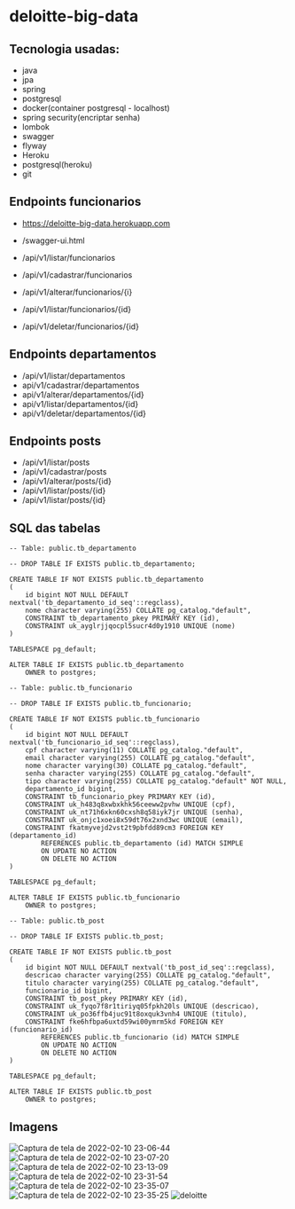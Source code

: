 # deloitte-big-data
## Tecnologia usadas:
- java
- jpa
- spring
- postgresql
- docker(container postgresql - localhost)
- spring security(encriptar senha)
- lombok
- swagger
- flyway
- Heroku
- postgresql(heroku)
- git

## Endpoints funcionarios
- https://deloitte-big-data.herokuapp.com

- /swagger-ui.html
- /api/v1/listar/funcionarios
- /api/v1/cadastrar/funcionarios
- /api/v1/alterar/funcionarios/{i}
- /api/v1/listar/funcionarios/{id}
- /api/v1/deletar/funcionarios/{id}

## Endpoints departamentos

- /api/v1/listar/departamentos
- api/v1/cadastrar/departamentos
- api/v1/alterar/departamentos/{id}
- api/v1/listar/departamentos/{id}
- api/v1/deletar/departamentos/{id}

## Endpoints posts

- /api/v1/listar/posts
- /api/v1/cadastrar/posts
- /api/v1/alterar/posts/{id}
- /api/v1/listar/posts/{id}
- /api/v1/listar/posts/{id}

## SQL das tabelas
```
-- Table: public.tb_departamento

-- DROP TABLE IF EXISTS public.tb_departamento;

CREATE TABLE IF NOT EXISTS public.tb_departamento
(
    id bigint NOT NULL DEFAULT nextval('tb_departamento_id_seq'::regclass),
    nome character varying(255) COLLATE pg_catalog."default",
    CONSTRAINT tb_departamento_pkey PRIMARY KEY (id),
    CONSTRAINT uk_ayglrjjqocpl5sucr4d0y1910 UNIQUE (nome)
)

TABLESPACE pg_default;

ALTER TABLE IF EXISTS public.tb_departamento
    OWNER to postgres;
```

```
-- Table: public.tb_funcionario

-- DROP TABLE IF EXISTS public.tb_funcionario;

CREATE TABLE IF NOT EXISTS public.tb_funcionario
(
    id bigint NOT NULL DEFAULT nextval('tb_funcionario_id_seq'::regclass),
    cpf character varying(11) COLLATE pg_catalog."default",
    email character varying(255) COLLATE pg_catalog."default",
    nome character varying(30) COLLATE pg_catalog."default",
    senha character varying(255) COLLATE pg_catalog."default",
    tipo character varying(255) COLLATE pg_catalog."default" NOT NULL,
    departamento_id bigint,
    CONSTRAINT tb_funcionario_pkey PRIMARY KEY (id),
    CONSTRAINT uk_h483q8xwbxkhk56ceeww2pvhw UNIQUE (cpf),
    CONSTRAINT uk_nt71h6xkn60cxsh8q58iyk7jr UNIQUE (senha),
    CONSTRAINT uk_onjc1xoei8x59dt76x2xnd3wc UNIQUE (email),
    CONSTRAINT fkatmyvejd2vst2t9pbfdd89cm3 FOREIGN KEY (departamento_id)
        REFERENCES public.tb_departamento (id) MATCH SIMPLE
        ON UPDATE NO ACTION
        ON DELETE NO ACTION
)

TABLESPACE pg_default;

ALTER TABLE IF EXISTS public.tb_funcionario
    OWNER to postgres;
```

```
-- Table: public.tb_post

-- DROP TABLE IF EXISTS public.tb_post;

CREATE TABLE IF NOT EXISTS public.tb_post
(
    id bigint NOT NULL DEFAULT nextval('tb_post_id_seq'::regclass),
    descricao character varying(255) COLLATE pg_catalog."default",
    titulo character varying(255) COLLATE pg_catalog."default",
    funcionario_id bigint,
    CONSTRAINT tb_post_pkey PRIMARY KEY (id),
    CONSTRAINT uk_fyqo7f8r1tiriyq05fpkh20ls UNIQUE (descricao),
    CONSTRAINT uk_po36ffb4juc91t8oxquk3vnh4 UNIQUE (titulo),
    CONSTRAINT fke6hfbpa6uxtd59wi00ymrm5kd FOREIGN KEY (funcionario_id)
        REFERENCES public.tb_funcionario (id) MATCH SIMPLE
        ON UPDATE NO ACTION
        ON DELETE NO ACTION
)

TABLESPACE pg_default;

ALTER TABLE IF EXISTS public.tb_post
    OWNER to postgres;
```
## Imagens
![Captura de tela de 2022-02-10 23-06-44](https://user-images.githubusercontent.com/671694/153529315-bbe64fdd-a423-4aec-b6e9-ac8835f6e4ef.png)
![Captura de tela de 2022-02-10 23-07-20](https://user-images.githubusercontent.com/671694/153529319-00e89038-aca2-4d0f-b44f-94c5e7bb21c5.png)
![Captura de tela de 2022-02-10 23-13-09](https://user-images.githubusercontent.com/671694/153529321-1a6cabcf-105e-449e-9547-bb0cdc718fde.png)
![Captura de tela de 2022-02-10 23-31-54](https://user-images.githubusercontent.com/671694/153529322-e5851581-32d8-4f79-85f8-4cc02a9446ba.png)
![Captura de tela de 2022-02-10 23-35-07](https://user-images.githubusercontent.com/671694/153529323-e38a1dc3-c4f8-418c-90a2-e1c7faf49ae9.png)
![Captura de tela de 2022-02-10 23-35-25](https://user-images.githubusercontent.com/671694/153529326-cc412176-8f7c-4c2e-9bf5-7a98c3548a31.png)
![deloitte](https://user-images.githubusercontent.com/671694/153688418-247579ee-a685-4c87-a752-83210363d7e7.jpg)

